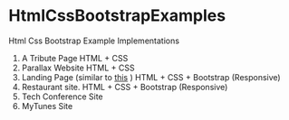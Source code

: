 # HtmlCssBootstrapExamples
Html Css Bootstrap Example Implementations

1. A Tribute Page                                                                                  HTML + CSS
2. Parallax Website                                                                                HTML + CSS
3. Landing Page (similar to [this](https://jolly-kalam-23776e.netlify.app/cssgridresponsive/) )      HTML + CSS + Bootstrap (Responsive)
4. Restaurant site.                                                                                 HTML + CSS + Bootstrap (Responsive)
5. Tech Conference Site
6. MyTunes Site
